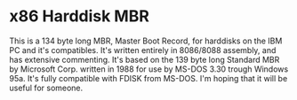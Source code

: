# x86 Harddisk MBR
This is a 134 byte long MBR, Master Boot Record, for harddisks on the IBM PC and it's compatibles. It's written entirely in 8086/8088 assembly, and has extensive commenting. 
It's based on the 139 byte long Standard MBR by Microsoft Corp. written in 1988 for use by MS-DOS 3.30 trough Windows 95a.
It's fully compatible with FDISK from MS-DOS.
I'm hoping that it will be useful for someone.
